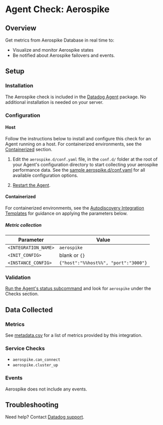 # Agent Check: Aerospike

## Overview

Get metrics from Aerospike Database in real time to:

* Visualize and monitor Aerospike states
* Be notified about Aerospike failovers and events.

## Setup

### Installation

The Aerospike check is included in the [Datadog Agent][1] package.
No additional installation is needed on your server.

### Configuration

#### Host

Follow the instructions below to install and configure this check for an Agent running on a host. For containerized environments, see the [Containerized](#containerized) section.

1. Edit the `aerospike.d/conf.yaml` file, in the `conf.d/` folder at the root of your Agent's configuration directory to start collecting your aerospike performance data. See the [sample aerospike.d/conf.yaml][1] for all available configuration options.

2. [Restart the Agent][2].

#### Containerized

For containerized environments, see the [Autodiscovery Integration Templates][6] for guidance on applying the parameters below.

##### Metric collection

| Parameter            | Value                                                                               |
|----------------------|-------------------------------------------------------------------------------------|
| `<INTEGRATION_NAME>` | `aerospike`                                                                         |
| `<INIT_CONFIG>`      | blank or `{}`                                                                       |
| `<INSTANCE_CONFIG>`  | `{"host":"%%host%%", "port":"3000"}` |

### Validation

[Run the Agent's status subcommand][3] and look for `aerospike` under the Checks section.

## Data Collected

### Metrics

See [metadata.csv][4] for a list of metrics provided by this integration.

### Service Checks

- `aerospike.can_connect`
- `aerospike.cluster_up`

### Events

Aerospike does not include any events.

## Troubleshooting

Need help? Contact [Datadog support][5].

[1]: https://github.com/DataDog/integrations-core/blob/master/aerospike/datadog_checks/aerospike/data/conf.yaml.example
[2]: https://docs.datadoghq.com/agent/guide/agent-commands/?tab=agentv6#start-stop-and-restart-the-agent
[3]: https://docs.datadoghq.com/agent/guide/agent-commands/?tab=agentv6#agent-status-and-information
[4]: https://github.com/DataDog/integrations-core/blob/master/aerospike/metadata.csv
[5]: https://docs.datadoghq.com/help
[6]: https://docs.datadoghq.com/agent/autodiscovery/integrations
